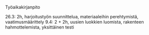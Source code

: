 
Työaikakirjanpito

26.3: 2h, harjoitustyön suunnittelua, materiaaleihin perehtymistä, vaatimusmäärittely
9.4: 2 + 2h, uusien luokkien luomista, rakenteen hahmottelemista, yksittäinen testi
